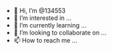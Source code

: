 - 👋 Hi, I’m @134553
- 👀 I’m interested in ...
- 🌱 I’m currently learning ...
- 💞️ I’m looking to collaborate on ...
- 📫 How to reach me ...

<!---
134553/134553 is a ✨ special ✨ repository because its `README.md` (this file) appears on your GitHub profile.
You can click the Preview link to take a look at your changes.
--->


